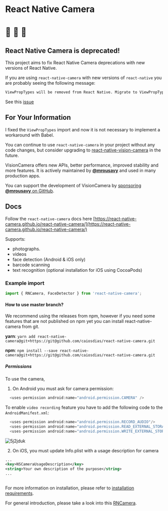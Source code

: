 # React Native Camera

# 🚧 🚧 🚧

## React Native Camera is deprecated!

This project aims to fix React Native Camera deprecations with new versions of React Native.

If you are using `react-native-camera` with new versions of `react-native` you are probably seeing the following message:

```txt
ViewPropTypes will be removed from React Native. Migrate to ViewPropTypes exported from 'deprecated-react-native-prop-types'.
```

See this [issue](https://github.com/facebook/react-native/issues/33557)

## For Your Information

I fixed the `ViewPropTypes` import and now it is not necessary to implement a workaround with Babel.

You can continue to use `react-native-camera` in your project without any code changes, but consider upgrading to [react-native-vision-camera](https://github.com/mrousavy/react-native-vision-camera) in the future.

VisionCamera offers new APIs, better performance, improved stability and more features.
It is actively maintained by [**@mrousavy**](https://github.com/mrousavy) and used in many production apps.

You can support the development of VisionCamera by [sponsoring **@mrousavy** on GitHub](https://github.com/sponsors/mrousavy).

## Docs
Follow the `react-native-camera` docs here [https://react-native-camera.github.io/react-native-camera/](https://react-native-camera.github.io/react-native-camera/)

Supports:

- photographs.
- videos
- face detection (Android & iOS only)
- barcode scanning
- text recognition (optional installation for iOS using CocoaPods)

### Example import

```jsx
import { RNCamera, FaceDetector } from 'react-native-camera';
```

#### How to use master branch?

We recommend using the releases from npm, however if you need some features that are not published on npm yet you can install react-native-camera from git.

**yarn**: `yarn add react-native-camera@git+https://git@github.com/caiosdias/react-native-camera.git`

**npm**: `npm install --save react-native-camera@git+https://git@github.com/caiosdias/react-native-camera.git`

##### Permissions

To use the camera,

1) On Android you must ask for camera permission:

```java
  <uses-permission android:name="android.permission.CAMERA" />
```

To enable `video recording` feature you have to add the following code to the `AndroidManifest.xml`:

```java
  <uses-permission android:name="android.permission.RECORD_AUDIO"/>
  <uses-permission android:name="android.permission.READ_EXTERNAL_STORAGE" />
  <uses-permission android:name="android.permission.WRITE_EXTERNAL_STORAGE" />
```

![5j2jduk](https://cloud.githubusercontent.com/assets/2302315/22190752/6bc6ccd0-e0da-11e6-8e2f-6f22a3567a57.gif)

2) On iOS, you must update Info.plist with a usage description for camera

```xml
...
<key>NSCameraUsageDescription</key>
<string>Your own description of the purpose</string>
...
	
```
For more information on installation, please refer to [installation requirements](./docs/installation.md#requirements).

For general introduction, please take a look into this [RNCamera](./docs/RNCamera.md).
